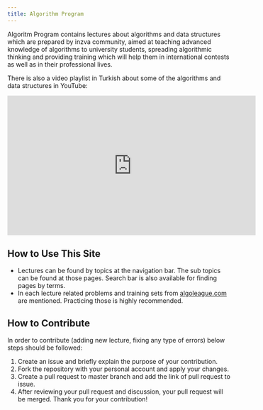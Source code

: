 ```yaml
---
title: Algorithm Program
---
```


Algoritm Program contains lectures about algorithms and data structures which are prepared by inzva community, aimed at teaching advanced knowledge of algorithms to university students, spreading algorithmic thinking and providing training which will help them in international contests as well as in their professional lives.

There is also a video playlist in Turkish about some of the algorithms and data structures in YouTube:

<iframe width="560" height="315" src="https://www.youtube.com/embed/videoseries?si=BKn_0tDSobEresKb&amp;list=PLhnxo6HZwBgkNxS6HxkyGg4W5RIJNh9Is" title="YouTube video player" frameborder="0" allow="accelerometer; autoplay; clipboard-write; encrypted-media; gyroscope; picture-in-picture; web-share" referrerpolicy="strict-origin-when-cross-origin" allowfullscreen></iframe>

## How to Use This Site

- Lectures can be found by topics at the navigation bar. The sub topics can be found at those pages. Search bar is also available for finding pages by terms.
- In each lecture related problems and training sets from [algoleague.com](https://algoleague.com) are mentioned. Practicing those is highly recommended.

## How to Contribute

In order to contribute (adding new lecture, fixing any type of errors) below steps should be followed:

1. Create an issue and briefly explain the purpose of your contribution.
2. Fork the repository with your personal account and apply your changes.
3. Create a pull request to master branch and add the link of pull request to issue.
4. After reviewing your pull request and discussion, your pull request will be merged. Thank you for your contribution!
